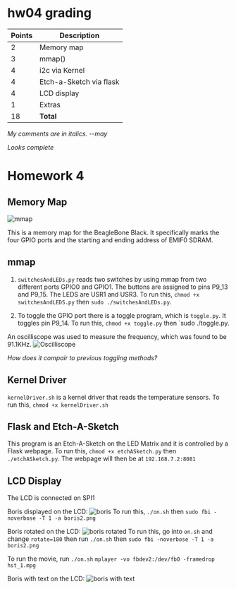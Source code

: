 # hw04 grading

| Points      | Description |
| ----------- | ----------- |
|  2 | Memory map 
|  3 | mmap()
|  4 | i2c via Kernel
|  4 | Etch-a-Sketch via flask
|  4 | LCD display
|  1 | Extras
| 18 | **Total**

*My comments are in italics. --may*

*Looks complete*

# Homework 4
## Memory Map
![mmap](mmap.JPG)

This is a memory map for the BeagleBone Black. It specifically marks the four GPIO ports and 
the starting and ending address of EMIF0 SDRAM.

## mmap
1. `switchesAndLEDs.py` reads two switches by using mmap from two different ports GPIO0 and GPIO1.
The buttons are assigned to pins P9_13 and P9_15. The LEDS are USR1 and USR3.
To run this, `chmod +x switchesAndLEDS.py` then `sudo ./switchesAndLEDs.py`.

2. To toggle the GPIO port there is a toggle program, which is `toggle.py`. It toggles pin P9_14. 
To run this, `chmod +x toggle.py` then `sudo ./toggle.py.

An oscilliscope was used to measure the frequency, which was found to be 91.1KHz.
![Oscilliscope](osci.jpg)

*How does it compair to previous toggling methods?*

## Kernel Driver
`kernelDriver.sh` is a kernel driver that reads the temperature sensors. 
To run this, `chmod +x kernelDriver.sh`

## Flask and Etch-A-Sketch
This program is an Etch-A-Sketch on the LED Matrix and it is controlled by a Flask webpage.
To run this, `chmod +x etchASketch.py` then `./etchASketch.py`. The webpage will then be at `192.168.7.2:8081`

## LCD Display
The LCD is connected on SPI1

Boris displayed on the LCD:
![boris](boris90.jpg)
To run this, `./on.sh` then `sudo fbi -noverbose -T 1 -a boris2.png`

Boris rotated on the LCD:
![boris rotated](boris180.jpg)
To run this, go into `on.sh` and change `rotate=180` then run `./on.sh` then `sudo fbi -noverbose -T 1 -a boris2.png`

To run the movie, run `./on.sh` `mplayer -vo fbdev2:/dev/fb0 -framedrop hst_1.mpg`

Boris with text on the LCD:
![boris with text](borisText.jpg)


  